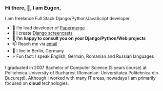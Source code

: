 ### Hi there, 👋, I am Eugen,

I am freelance Full Stack Django/Python/JavaScript developer.

- 🌱 I’m lead developer of [Papermerge](https://www.papermerge.com)
- 🔭 I create [Django screencasts](https://django-lessons.com)
- 👯 **I’m happy to consult you on your Django/Python/Web projects**
- 📫 Reach me via [email](mailto:eugen@papermerge.com)
- :round_pushpin: I live in Berlin, Germany
- ⚡ Fun fact: I speak English, German, Romanian and Russian languages

I graduated in 2007 Bachelor of Computer Science (5 years course) at
Politehnica University of Bucharest (Romanian: Universitatea Politehnica din
București). Although I worked with many IT areas, nowadays I am primarily
focused on **cloud** technologies.